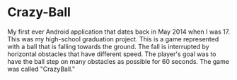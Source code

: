 # Crazy-Ball

My first ever Android application that dates back in May 2014 when I was 17. This was my high-school graduation project. This is a game represented with a ball that is falling towards the ground. The fall is interrupted by horizontal obstacles that have different speed. The player's goal was to have the ball step on many obstacles as possible for 60 seconds. The game was called "CrazyBall."
